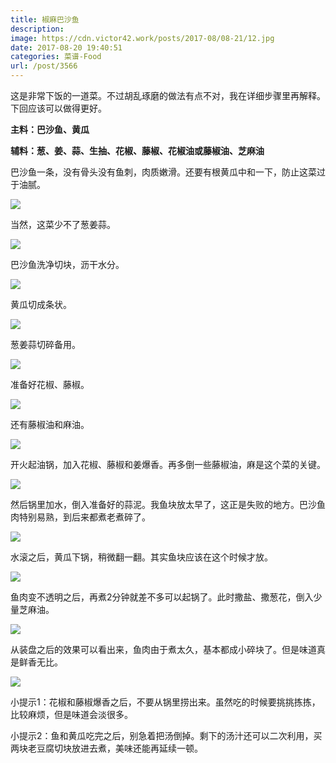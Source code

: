 ```yaml
---
title: 椒麻巴沙鱼
description: 
image: https://cdn.victor42.work/posts/2017-08/08-21/12.jpg
date: 2017-08-20 19:40:51
categories: 菜谱-Food
url: /post/3566
---
```


这是非常下饭的一道菜。不过胡乱琢磨的做法有点不对，我在详细步骤里再解释。下回应该可以做得更好。

**主料：巴沙鱼、黄瓜**

**辅料：葱、姜、蒜、生抽、花椒、藤椒、花椒油或藤椒油、芝麻油**

巴沙鱼一条，没有骨头没有鱼刺，肉质嫩滑。还要有根黄瓜中和一下，防止这菜过于油腻。

![](https://cdn.victor42.work/posts/2017-08/08-21/1.jpg)

当然，这菜少不了葱姜蒜。

![](https://cdn.victor42.work/posts/2017-08/08-21/3.jpg)

巴沙鱼洗净切块，沥干水分。

![](https://cdn.victor42.work/posts/2017-08/08-21/7.jpg)

黄瓜切成条状。

![](https://cdn.victor42.work/posts/2017-08/08-21/2.jpg)

葱姜蒜切碎备用。

![](https://cdn.victor42.work/posts/2017-08/08-21/4.jpg)

准备好花椒、藤椒。

![](https://cdn.victor42.work/posts/2017-08/08-21/5.jpg)

还有藤椒油和麻油。

![](https://cdn.victor42.work/posts/2017-08/08-21/6.jpg)

开火起油锅，加入花椒、藤椒和姜爆香。再多倒一些藤椒油，麻是这个菜的关键。

![](https://cdn.victor42.work/posts/2017-08/08-21/8.jpg)

然后锅里加水，倒入准备好的蒜泥。我鱼块放太早了，这正是失败的地方。巴沙鱼肉特别易熟，到后来都煮老煮碎了。

![](https://cdn.victor42.work/posts/2017-08/08-21/9.jpg)

水滚之后，黄瓜下锅，稍微翻一翻。其实鱼块应该在这个时候才放。

![](https://cdn.victor42.work/posts/2017-08/08-21/10.jpg)

鱼肉变不透明之后，再煮2分钟就差不多可以起锅了。此时撒盐、撒葱花，倒入少量芝麻油。

![](https://cdn.victor42.work/posts/2017-08/08-21/11.jpg)

从装盘之后的效果可以看出来，鱼肉由于煮太久，基本都成小碎块了。但是味道真是鲜香无比。

![](https://cdn.victor42.work/posts/2017-08/08-21/12.jpg)

小提示1：花椒和藤椒爆香之后，不要从锅里捞出来。虽然吃的时候要挑挑拣拣，比较麻烦，但是味道会淡很多。

小提示2：鱼和黄瓜吃完之后，别急着把汤倒掉。剩下的汤汁还可以二次利用，买两块老豆腐切块放进去煮，美味还能再延续一顿。